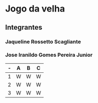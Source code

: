 # Jogo da velha
## Integrantes
### Jaqueline Rossetto Scagliante
### Jose Iranildo Gomes Pereira Junior

| -  |  A     | B     | C     |
| -- | :---:  | :---: | :---: |
| 1  | W      | W     | W     |
| 2  | W      | W     | W     |
| 3  | W      | W     | W     |